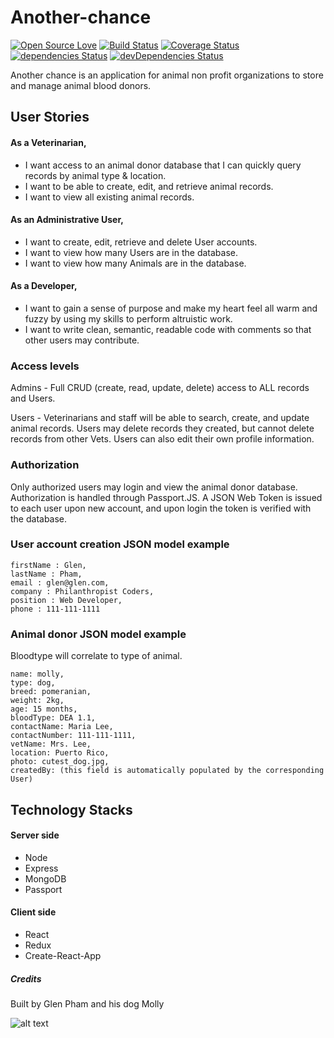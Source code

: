 # Another-chance

[![Open Source Love](https://badges.frapsoft.com/os/v1/open-source.svg?v=103)](https://github.com/ellerbrock/open-source-badges/)
[![Build Status](https://travis-ci.org/glenrage/another-chance.svg?branch=master)](https://travis-ci.org/glenrage/another-chance)
[![Coverage Status](https://coveralls.io/repos/github/glenrage/another-chance/badge.svg?branch=master)](https://coveralls.io/github/glenrage/another-chance?branch=master)
[![dependencies Status](https://david-dm.org/expressjs/express/status.svg)](https://david-dm.org/expressjs/express)
[![devDependencies Status](https://david-dm.org/expressjs/express/dev-status.svg)](https://david-dm.org/expressjs/express?type=dev)

Another chance is an application for animal non profit organizations to store and manage animal blood donors.

## User Stories

#### As a Veterinarian,
+ I want access to an animal donor database that I can quickly query records by animal type & location.
+ I want to be able to create, edit, and retrieve animal records.
+ I want to view all existing animal records.

#### As an Administrative User,
+ I want to create, edit, retrieve and delete User accounts.
+ I want to view how many Users are in the database.
+ I want to view how many Animals are in the database.

#### As a Developer,
+ I want to gain a sense of purpose and make my heart feel all warm and fuzzy by using my skills to perform altruistic work.
+ I want to write clean, semantic, readable code with comments so that other users may contribute.


### Access levels

Admins - Full CRUD (create, read, update, delete) access to ALL records and Users.

Users - Veterinarians and staff will be able to search, create, and update animal records. Users may delete records they created, but cannot delete records from other Vets. Users can also edit their own profile information.

### Authorization

Only authorized users may login and view the animal donor database. Authorization is handled through Passport.JS. A JSON Web Token is issued to each user upon new account, and upon login the token is verified with the database.

### User account creation JSON model example

```
firstName : Glen,
lastName : Pham,
email : glen@glen.com,
company : Philanthropist Coders,
position : Web Developer,
phone : 111-111-1111
```

### Animal donor JSON model example
Bloodtype will correlate to type of animal.

```
name: molly,
type: dog,
breed: pomeranian,
weight: 2kg,
age: 15 months,
bloodType: DEA 1.1,
contactName: Maria Lee,
contactNumber: 111-111-1111,
vetName: Mrs. Lee,
location: Puerto Rico,
photo: cutest_dog.jpg,
createdBy: (this field is automatically populated by the corresponding User)
```
## Technology Stacks

#### Server side
* Node
* Express
* MongoDB
* Passport

#### Client side
* React
* Redux
* Create-React-App

##### Credits
Built by Glen Pham and his dog Molly

![alt text](http://res.cloudinary.com/glenrage/image/upload/v1501901159/molly_s6oikj.jpg)
